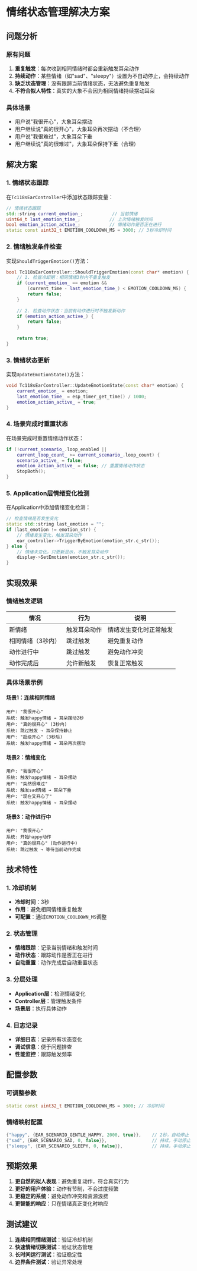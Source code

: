 # 情绪状态管理解决方案

## 问题分析

### 原有问题
1. **重复触发**：每次收到相同情绪时都会重新触发耳朵动作
2. **持续动作**：某些情绪（如"sad"、"sleepy"）设置为不自动停止，会持续动作
3. **缺乏状态管理**：没有跟踪当前情绪状态，无法避免重复触发
4. **不符合拟人特性**：真实的大象不会因为相同情绪持续摆动耳朵

### 具体场景
- 用户说"我很开心"，大象耳朵摆动
- 用户继续说"真的很开心"，大象耳朵再次摆动（不合理）
- 用户说"我很难过"，大象耳朵下垂
- 用户继续说"真的很难过"，大象耳朵保持下垂（合理）

## 解决方案

### 1. 情绪状态跟踪
在`Tc118sEarController`中添加状态跟踪变量：
```cpp
// 情绪状态跟踪
std::string current_emotion_;           // 当前情绪
uint64_t last_emotion_time_;           // 上次情绪触发时间
bool emotion_action_active_;           // 情绪动作是否正在进行
static const uint32_t EMOTION_COOLDOWN_MS = 3000; // 3秒冷却时间
```

### 2. 情绪触发条件检查
实现`ShouldTriggerEmotion()`方法：
```cpp
bool Tc118sEarController::ShouldTriggerEmotion(const char* emotion) {
    // 1. 检查冷却期：相同情绪3秒内不重复触发
    if (current_emotion_ == emotion && 
        (current_time - last_emotion_time_) < EMOTION_COOLDOWN_MS) {
        return false;
    }
    
    // 2. 检查动作状态：当前有动作进行时不触发新动作
    if (emotion_action_active_) {
        return false;
    }
    
    return true;
}
```

### 3. 情绪状态更新
实现`UpdateEmotionState()`方法：
```cpp
void Tc118sEarController::UpdateEmotionState(const char* emotion) {
    current_emotion_ = emotion;
    last_emotion_time_ = esp_timer_get_time() / 1000;
    emotion_action_active_ = true;
}
```

### 4. 场景完成时重置状态
在场景完成时重置情绪动作状态：
```cpp
if (!current_scenario_.loop_enabled || 
    current_loop_count_ >= current_scenario_.loop_count) {
    scenario_active_ = false;
    emotion_action_active_ = false; // 重置情绪动作状态
    StopBoth();
}
```

### 5. Application层情绪变化检测
在Application中添加情绪变化检测：
```cpp
// 检查情绪是否发生变化
static std::string last_emotion = "";
if (last_emotion != emotion_str) {
    // 情绪发生变化，触发耳朵动作
    ear_controller->TriggerByEmotion(emotion_str.c_str());
} else {
    // 情绪未变化，只更新显示，不触发耳朵动作
    display->SetEmotion(emotion_str.c_str());
}
```

## 实现效果

### 情绪触发逻辑
| 情况 | 行为 | 说明 |
|------|------|------|
| 新情绪 | 触发耳朵动作 | 情绪发生变化时正常触发 |
| 相同情绪（3秒内） | 跳过触发 | 避免重复动作 |
| 动作进行中 | 跳过触发 | 避免动作冲突 |
| 动作完成后 | 允许新触发 | 恢复正常触发 |

### 具体场景示例

#### 场景1：连续相同情绪
```
用户: "我很开心"
系统: 触发happy情绪 → 耳朵摆动2秒
用户: "真的很开心" (3秒内)
系统: 跳过触发 → 耳朵保持静止
用户: "超级开心" (3秒后)
系统: 触发happy情绪 → 耳朵再次摆动
```

#### 场景2：情绪变化
```
用户: "我很开心"
系统: 触发happy情绪 → 耳朵摆动
用户: "突然很难过"
系统: 触发sad情绪 → 耳朵下垂
用户: "现在又开心了"
系统: 触发happy情绪 → 耳朵摆动
```

#### 场景3：动作进行中
```
用户: "我很开心"
系统: 开始happy动作
用户: "真的很开心" (动作进行中)
系统: 跳过触发 → 等待当前动作完成
```

## 技术特性

### 1. 冷却机制
- **冷却时间**：3秒
- **作用**：避免相同情绪重复触发
- **可配置**：通过`EMOTION_COOLDOWN_MS`调整

### 2. 状态管理
- **情绪跟踪**：记录当前情绪和触发时间
- **动作状态**：跟踪动作是否正在进行
- **自动重置**：动作完成后自动重置状态

### 3. 分层处理
- **Application层**：检测情绪变化
- **Controller层**：管理触发条件
- **场景层**：执行具体动作

### 4. 日志记录
- **详细日志**：记录所有状态变化
- **调试信息**：便于问题排查
- **性能监控**：跟踪触发频率

## 配置参数

### 可调整参数
```cpp
static const uint32_t EMOTION_COOLDOWN_MS = 3000; // 冷却时间
```

### 情绪映射配置
```cpp
{"happy", {EAR_SCENARIO_GENTLE_HAPPY, 2000, true}},    // 2秒，自动停止
{"sad", {EAR_SCENARIO_SAD, 0, false}},                 // 持续，手动停止
{"sleepy", {EAR_SCENARIO_SLEEPY, 0, false}},           // 持续，手动停止
```

## 预期效果

1. **更自然的拟人表现**：避免重复动作，符合真实行为
2. **更好的用户体验**：动作有节制，不会过度频繁
3. **更稳定的系统**：避免动作冲突和资源浪费
4. **更智能的响应**：只在情绪真正变化时响应

## 测试建议

1. **连续相同情绪测试**：验证冷却机制
2. **快速情绪切换测试**：验证状态管理
3. **长时间运行测试**：验证稳定性
4. **边界条件测试**：验证异常处理

